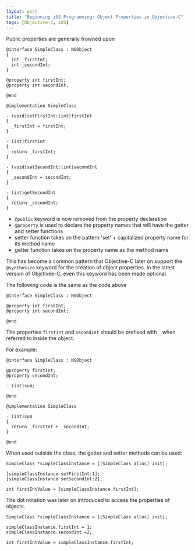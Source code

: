 ```yaml
---
layout: post
title: "Beginning iOS Programming: Object Properties in Objective-C"
tags: [Objective-C, iOS]
---
```


Public properties are generally frowned upon

```objective_c
@interface SimpleClass : NSObject
{
  int _firstInt;
  int _secondInt;
}

@property int firstInt;
@property int secondInt;

@end
```

```objective_c
@implementation SimpleClass

- (void)setFirstInt:(int)firstInt
{
  _firstInt = firstInt;
}

- (int)firstInt
{
  return _firstInt;
}

- (void)setSecondInt:(int)secondInt
{
  _secondInt = secondInt;
}

- (int)getSecondInt
{
  return _secondInt;
}
```

- `@public` keyword is now removed from the property declaration
- `@property` is used to declare the property names that will have the getter and setter functions
- setter function takes on the pattern 'set' + capitalized property name for its method name
- getter function takes on the property name as the method name

This has become a common pattern that Objective-C later on support the `@synthesize` keyword for the creation of object properties. In the latest version of Objctivee-C, even this keyword has been made optional.

The following code is the same as the code above

```objective_c
@interface SimpleClass : NSObject

@property int firstInt;
@property int secondInt;

@end
```

The properties `firstInt` and `secondInt` should be prefixed with `_` when referred to inside the object.

For example:

```objective_c
@interface SimpleClass : NSObject

@property firstInt;
@property secondInt;

- (int)sum;

@end
```

```objective_c
@implementation SimpleClass

- (int)sum
{
  return _firstInt + _secondInt;
}

@end
```

When used outside the class, the getter and setter methods can be used:

```objective_c
SimpleClass *simpleClassInstance = [[SimpleClass alloc] init];

[simpleClassInstance setFirstInt:1];
[simpleClassInstance setSecondInt:2];

int firstIntValue = [simpleClassInstance firstInt];
```

The dot notation was later on introduced to access the properties of objects.

```objective_c
SimpleClass *simpleClassInstance = [[SimpleClass alloc] init];

simpleClassInstance.firstInt = 1;
simpleClassInstance.secondInt =2;

int firstIntValue = simpleClassInstance.firstInt;
```
